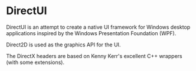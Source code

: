 # DirectUI
DirectUI is an attempt to create a native UI framework for Windows desktop applications inspired by the Windows Presentation Foundation (WPF).

Direct2D is used as the graphics API for the UI.

The DirectX headers are based on Kenny Kerr's excellent C++ wrappers (with some extensions).
